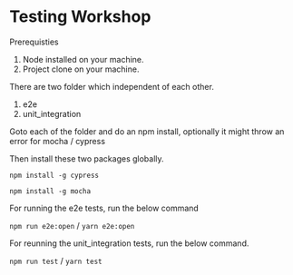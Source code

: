 # Testing Workshop

Prerequisties 

1. Node installed on your machine.
2. Project clone on your machine.


There are two folder which independent of each other.

1. e2e
2. unit_integration

Goto each of the folder and do an npm install, optionally it might throw an error for mocha / cypress

Then install these two packages globally.

`npm install -g cypress`

`npm install -g mocha`


For running the e2e tests, run the below command

`npm run e2e:open` / `yarn e2e:open`

For reunning the unit_integration tests, run the below command.

`npm run test` / `yarn test`
